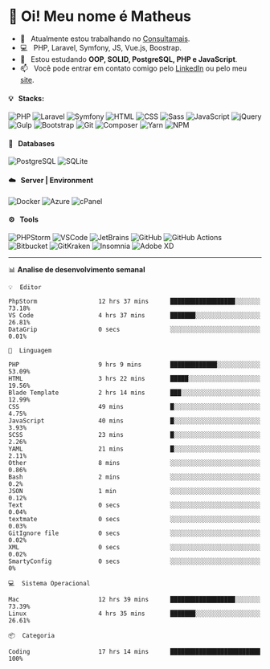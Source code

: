 # 👋 Oi! Meu nome é Matheus

- 🔭 &nbsp; Atualmente estou trabalhando no [Consultamais](https://consultamais.com.br/).
- 💻 &nbsp; PHP, Laravel, Symfony, JS, Vue.js, Boostrap.
- 🌱 &nbsp; Estou estudando **OOP, SOLID, PostgreSQL, PHP e JavaScript**.
- 📫 &nbsp; Você pode entrar em contato comigo pelo [LinkedIn](https://www.linkedin.com/in/matheuscamargoxavier/) ou pelo meu [site](https://matheuscamargo.co).

#### 💡 &nbsp; Stacks:
![PHP](https://img.shields.io/badge/-PHP-777BB4?&logo=php&logoColor=FFFFFF)
![Laravel](https://img.shields.io/badge/-Laravel-FF2D20?&logo=laravel&logoColor=FFFFFF)
![Symfony](https://img.shields.io/badge/-Symfony-000000?&logo=symfony&logoColor=FFFFFF)
![HTML](https://img.shields.io/badge/-HTML-E34F26?&logo=html5&logoColor=FFFFFF)
![CSS](https://img.shields.io/badge/-CSS-1572B6?&logo=css3&logoColor=FFFFFF)
![Sass](https://img.shields.io/badge/-Sass-CC6699?&logo=sass&logoColor=FFFFFF)
![JavaScript](https://img.shields.io/badge/-JavaScript-F7DF1E?&logo=javascript&logoColor=FFFFFF)
![jQuery](https://img.shields.io/badge/-jQuery-0769AD?&logo=jquery&logoColor=FFFFFF)
![Gulp](https://img.shields.io/badge/-Gulp-CF4647?&logo=gulp&logoColor=FFFFFF)
![Bootstrap](https://img.shields.io/badge/-Bootstrap-7952B3?&logo=bootstrap&logoColor=FFFFFF)
![Git](https://img.shields.io/badge/-Git-F05032?&logo=git&logoColor=FFFFFF)
![Composer](https://img.shields.io/badge/-Composer-885630?&logo=composer&logoColor=FFFFFF)
![Yarn](https://img.shields.io/badge/-Yarn-2C8EBB?&logo=yarn&logoColor=FFFFFF)
![NPM](https://img.shields.io/badge/-npm-CB3837?&logo=npm&logoColor=FFFFFF)

#### 💾 &nbsp; Databases
![PostgreSQL](https://img.shields.io/badge/-PostgreSQL-336791?&logo=PostgreSQL&logoColor=FFFFFF)
![SQLite](https://img.shields.io/badge/-SQLite-003B57?&logo=SQLite&logoColor=FFFFFF)

#### ☁️ &nbsp; Server | Environment
![Docker](https://img.shields.io/badge/-Docker-2496ED?&logo=docker&logoColor=FFFFFF)
![Azure](https://img.shields.io/badge/-Azure-0089D6?&logo=microsoft%20azure&logoColor=FFFFFF)
![cPanel](https://img.shields.io/badge/-cPanel-FF6C2C?&logo=cpanel&logoColor=FFFFFF)

#### ⚙️ &nbsp; Tools
![PHPStorm](https://img.shields.io/badge/-PHPStorm-000000?&logo=PHPStorm&logoColor=FFFFFF)
![VSCode](https://img.shields.io/badge/-VSCode-007ACC?&logo=Visual%20Studio%20Code&logoColor=FFFFFF) 
![JetBrains](https://img.shields.io/badge/-JetBrains-000000?&logo=jetbrains&logoColor=FFFFFF) 
![GitHub](https://img.shields.io/badge/-GitHub-181717?&logo=github&logoColor=FFFFFF) 
![GitHub Actions](https://img.shields.io/badge/-GitHub%20Actions-181717?&logo=GitHub%20Actions&logoColor=FFFFFF) 
![Bitbucket](https://img.shields.io/badge/-Bitbucket-0052CC?&logo=bitbucket&logoColor=FFFFFF)
![GitKraken](https://img.shields.io/badge/-GitKraken-179287?&logo=GitKraken&logoColor=FFFFFF)
![Insomnia](https://img.shields.io/badge/-Insomnia-5849BE?&logo=Insomnia&logoColor=FFFFFF)
![Adobe XD](https://img.shields.io/badge/-Adobe%20XD-FF61F6?&logo=adobe%20xd&logoColor=FFFFFF) 
_______

📊  **Analise de desenvolvimento semanal**
```text
💡  Editor

PhpStorm                 12 hrs 37 mins      ██████████████████░░░░░░░     73.18%
VS Code                  4 hrs 37 mins       ███████░░░░░░░░░░░░░░░░░░     26.81%
DataGrip                 0 secs              ░░░░░░░░░░░░░░░░░░░░░░░░░      0.01%
```
```text
💬  Linguagem

PHP                      9 hrs 9 mins        █████████████░░░░░░░░░░░░     53.09%
HTML                     3 hrs 22 mins       █████░░░░░░░░░░░░░░░░░░░░     19.56%
Blade Template           2 hrs 14 mins       ███░░░░░░░░░░░░░░░░░░░░░░     12.99%
CSS                      49 mins             █░░░░░░░░░░░░░░░░░░░░░░░░      4.75%
JavaScript               40 mins             █░░░░░░░░░░░░░░░░░░░░░░░░      3.93%
SCSS                     23 mins             █░░░░░░░░░░░░░░░░░░░░░░░░      2.26%
YAML                     21 mins             █░░░░░░░░░░░░░░░░░░░░░░░░      2.11%
Other                    8 mins              ░░░░░░░░░░░░░░░░░░░░░░░░░      0.86%
Bash                     2 mins              ░░░░░░░░░░░░░░░░░░░░░░░░░       0.2%
JSON                     1 min               ░░░░░░░░░░░░░░░░░░░░░░░░░      0.12%
Text                     0 secs              ░░░░░░░░░░░░░░░░░░░░░░░░░      0.04%
textmate                 0 secs              ░░░░░░░░░░░░░░░░░░░░░░░░░      0.03%
GitIgnore file           0 secs              ░░░░░░░░░░░░░░░░░░░░░░░░░      0.02%
XML                      0 secs              ░░░░░░░░░░░░░░░░░░░░░░░░░      0.02%
SmartyConfig             0 secs              ░░░░░░░░░░░░░░░░░░░░░░░░░         0%
```
```text
💻  Sistema Operacional

Mac                      12 hrs 39 mins      ██████████████████░░░░░░░     73.39%
Linux                    4 hrs 35 mins       ███████░░░░░░░░░░░░░░░░░░     26.61%
```
```text
📦  Categoria

Coding                   17 hrs 14 mins      █████████████████████████       100%
```
